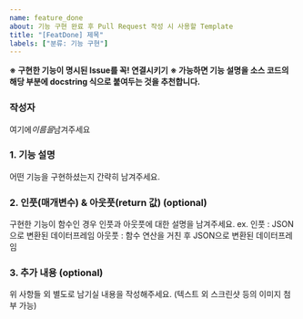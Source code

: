 ```yaml
---
name: feature_done
about: 기능 구현 완료 후 Pull Request 작성 시 사용할 Template
title: "[FeatDone] 제목"
labels: ["분류: 기능 구현"]
---
```


**※ 구현한 기능이 명시된 Issue를 꼭! 연결시키기**
**※ 가능하면 기능 설명을 소스 코드의 해당 부분에 docstring 식으로 붙여두는 것을 추천합니다.**

### 작성자

여기에*이름을*남겨주세요

### 1. 기능 설명

어떤 기능을 구현하셨는지 간략히 남겨주세요.

### 2. 인풋(매개변수) & 아웃풋(return 값) (optional)

구현한 기능이 함수인 경우 인풋과 아웃풋에 대한 설명을 남겨주세요.
ex. 인풋 : JSON으로 변환된 데이터프레임
아웃풋 : 함수 연산을 거친 후 JSON으로 변환된 데이터프레임

### 3. 추가 내용 (optional)

위 사항들 외 별도로 남기실 내용을 작성해주세요.
(텍스트 외 스크린샷 등의 이미지 첨부 가능)
